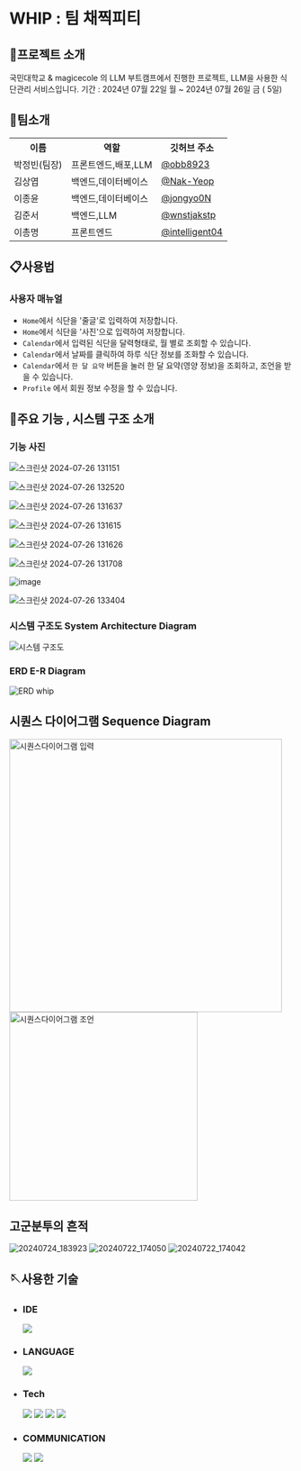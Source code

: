 # WHIP : 팀 채찍피티
## 👋프로젝트 소개
국민대학교 & magicecole 의 LLM 부트캠프에서 진행한 프로젝트,
LLM을 사용한 식단관리 서비스입니다.
기간 : 2024년 07월 22일 월 ~ 2024년 07월 26일 금 ( 5일)
## 👯팀소개
<table>
  <tr>
    <th>이름</th>
    <th>역할</th>
    <th>깃허브 주소</th>
  </tr>
  <tr>
    <td>박정빈(팀장)</td>
    <td>프론트엔드,배포,LLM</td>
    <td><a href="https://github.com/obb8923">@obb8923</a></td>
  </tr>
  <tr>
    <td>김상엽</td>
    <td>백엔드,데이터베이스</td>
    <td><a href="https://github.com/Nak-Yeop">@Nak-Yeop</a></td>
  </tr>
  <tr>
    <td>이종윤</td>
    <td>백엔드,데이터베이스</td>
    <td><a href="https://github.com/jongyo0N">@jongyo0N</a></td>
  </tr>
  <tr>
    <td>김준서</td>
    <td>백엔드,LLM</td>
    <td><a href="https://github.com/wnstjakstp">@wnstjakstp</a></td>
  </tr>
  <tr>
    <td>이총명</td>
    <td>프론트엔드</td>
    <td><a href="https://github.com/intelligent04">@intelligent04</a></td>
  </tr>
</table>

## 📋사용법 
### 사용자 매뉴얼
+ `Home`에서 식단을 '줄글'로 입력하여 저장합니다.
+ `Home`에서 식단을 '사진'으로 입력하여 저장합니다.
+ `Calendar`에서 입력된 식단을 달력형태로, 월 별로 조회할 수 있습니다.
+ `Calendar`에서 날짜를 클릭하여 하루 식단 정보를 조화할 수 있습니다.
+ `Calendar`에서 `한 달 요약` 버튼을 눌러 한 달 요약(영양 정보)을 조회하고, 조언을 받을 수 있습니다.
+ `Profile` 에서 회원 정보 수정을 할 수 있습니다. 

## 📢주요 기능 , 시스템 구조 소개
### 기능 사진
![스크린샷 2024-07-26 131151](https://github.com/user-attachments/assets/999c3628-60b6-4e4a-b34d-f29c7aeaa27c)

![스크린샷 2024-07-26 132520](https://github.com/user-attachments/assets/86d5cf2f-0151-4773-be8d-1278dfb08e8d)


![스크린샷 2024-07-26 131637](https://github.com/user-attachments/assets/40802cc5-8ab5-4cf5-9bee-075b454264ed)

![스크린샷 2024-07-26 131615](https://github.com/user-attachments/assets/3532f071-3376-4856-9c60-9a597b2ea5a6)

![스크린샷 2024-07-26 131626](https://github.com/user-attachments/assets/983264b3-8d0a-435b-96e7-665d25fa4b1a)

![스크린샷 2024-07-26 131708](https://github.com/user-attachments/assets/77f84592-5acd-478a-945f-f4d6be0b8b34)

![image](https://github.com/user-attachments/assets/570dadfe-5f37-40fd-b4c6-4d23b1743514)

![스크린샷 2024-07-26 133404](https://github.com/user-attachments/assets/ab467104-e6ae-416d-b5ba-92b1273e99aa)


### 시스템 구조도 System Architecture Diagram
![시스템 구조도](https://github.com/user-attachments/assets/199a78d7-f47b-43b0-a1bb-4e86b9d731c5)

### ERD E-R Diagram
![ERD whip](https://github.com/user-attachments/assets/41e0eca3-f3dc-4a65-b6fe-8feb65c37938)

## 시퀀스 다이어그램 Sequence Diagram 
<img width="485" alt="시퀀스다이어그램 입력" src="https://github.com/user-attachments/assets/e300f0d9-febc-40af-8e04-cb3441829cd6">
<img width="335" alt="시퀀스다이어그램 조언" src="https://github.com/user-attachments/assets/1d1d88b4-15c7-40be-8f90-e278a66744ae">

## 고군분투의 흔적
![20240724_183923](https://github.com/user-attachments/assets/bee368c8-5c3d-486f-841e-90f8e1eb313d)
![20240722_174050](https://github.com/user-attachments/assets/7a368325-10dd-4a3f-a89b-f27a9f547f76)
![20240722_174042](https://github.com/user-attachments/assets/cc446f23-dd31-493a-8c17-d5f87d3d39c7)


## 🪡사용한 기술

* ### IDE
  <img src="https://img.shields.io/badge/vscode-007ACC?style=for-the-badge&logo=visualstudiocode&logoColor=white">

* ### LANGUAGE
    <img src="https://img.shields.io/badge/javascript-F7DF1E?style=for-the-badge&logo=javascript&logoColor=white">

* ### Tech
  <img src="https://img.shields.io/badge/react-61DAFB?style=for-the-badge&logo=react&logoColor=white">
    <img src="https://img.shields.io/badge/node.js-339933?style=for-the-badge&logo=node.js&logoColor=white">
    <img src="https://img.shields.io/badge/express-000000?style=for-the-badge&logo=express&logoColor=white">
  <img src="https://img.shields.io/badge/mySQL-4479A1?style=for-the-badge&logo=mySQL&logoColor=white">
* ### COMMUNICATION
  <img src="https://img.shields.io/badge/github-181717?style=for-the-badge&logo=github&logoColor=white">
  <img src="https://img.shields.io/badge/git-F05032?style=for-the-badge&logo=git&logoColor=white">
